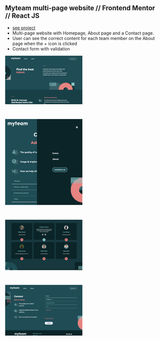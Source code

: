 ## Myteam multi-page website // Frontend Mentor // React JS

- [see project]()
- Multi-page website with Homepage, About page and a Contact page.
- User can see the correct content for each team member on the About page when the + icon is clicked
- Contact form with validation

<p align-items: center>
    <img src='./readme-images/Screenshot-team-01.png' width='250'>
</p>
<br/>
<p align-items: center>
    <img src='./readme-images/Screenshot-team-02.png' width='250'>
</p>
<br/>
<p align-items: center>
    <img src='./readme-images/Screenshot-team-03.png' width='250'>
</p>
<br/>
<p align-items: center>
    <img src='./readme-images/Screenshot-team-04.png' width='250'>
</p>
<br/>
